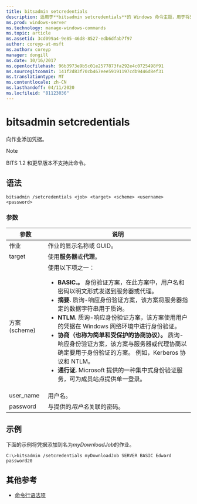 ```yaml
---
title: bitsadmin setcredentials
description: 适用于**bitsadmin setcredentials**的 Windows 命令主题，用于将凭据添加到作业。
ms.prod: windows-server
ms.technology: manage-windows-commands
ms.topic: article
ms.assetid: 3cd099a4-9e85-46d8-8527-edb6dfab7f97
author: coreyp-at-msft
ms.author: coreyp
manager: dongill
ms.date: 10/16/2017
ms.openlocfilehash: 96b3973e9b5c01e2577873fa292e4c0725498f91
ms.sourcegitcommit: 141f2d83f70cb467eee59191197cdb9446d8ef31
ms.translationtype: MT
ms.contentlocale: zh-CN
ms.lasthandoff: 04/11/2020
ms.locfileid: "81123036"
---
```

# <a name="bitsadmin-setcredentials"></a>bitsadmin setcredentials

向作业添加凭据。

> [!NOTE]
> BITS 1.2 和更早版本不支持此命令。

## <a name="syntax"></a>语法

```
bitsadmin /setcredentials <job> <target> <scheme> <username> <password>
```

### <a name="parameters"></a>参数

| 参数 | 说明 |
| -------------- | -------------- |
| 作业 | 作业的显示名称或 GUID。 |
| target | 使用**服务器**或**代理**。 |
| 方案 (scheme) | 使用以下项之一：<ul><li>**BASIC.。** 身份验证方案，在此方案中，用户名和密码以明文形式发送到服务器或代理。</li><li>**摘要.** 质询-响应身份验证方案，该方案将服务器指定的数据字符串用于质询。</li><li>**NTLM.** 质询-响应身份验证方案，该方案使用用户的凭据在 Windows 网络环境中进行身份验证。</li><li>**协商（也称为简单和受保护的协商协议）。** 质询-响应身份验证方案，该方案与服务器或代理协商以确定要用于身份验证的方案。 例如，Kerberos 协议和 NTLM。</li><li>**通行证.** Microsoft 提供的一种集中式身份验证服务，可为成员站点提供单一登录。</li></ul> |
| user_name | 用户名。 |
| password | 与提供的*用户名*关联的密码。 |

## <a name="examples"></a>示例

下面的示例将凭据添加到名为*myDownloadJob*的作业。

```
C:\>bitsadmin /setcredentials myDownloadJob SERVER BASIC Edward password20
```

## <a name="additional-references"></a>其他参考

- [命令行语法项](command-line-syntax-key.md)